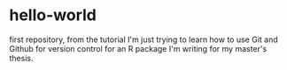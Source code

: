 # hello-world
first repository, from the tutorial
I'm just trying to learn how to use Git and Github for version control for an R package I'm writing for my master's thesis.
